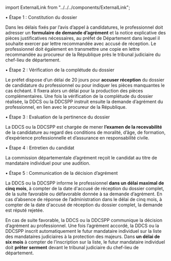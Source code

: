 import ExternalLink from "../../../components/ExternalLink";

• Étape 1 : Constitution du dossier

Dans les délais fixés par l’avis d’appel à candidatures, le professionnel doit adresser un <ExternalLink href="https://www.service-public.fr/particuliers/vosdroits/R1898">**formulaire de demande d’agrément**</ExternalLink> et la notice explicative des pièces justificatives nécessaires, au préfet de Département dans lequel il souhaite exercer par lettre recommandée avec accusé de réception.
Le professionnel doit également en transmettre une copie en lettre recommandée au procureur de la République près le tribunal judiciaire du chef-lieu de département.
<br/>

• Étape 2 : Vérification de la complétude du dossier

Le préfet dispose d’un délai de 20 jours pour **accuser réception** du dossier de candidature du professionnel ou pour indiquer les pièces manquantes le cas échéant. Il fixera alors un délai pour la production des pièces complémentaires.
Une fois la vérification de la complétude du dossier réalisée, la DDCS ou la DDCSPP instruit ensuite la demande d’agrément du professionnel, en lien avec le procureur de la République.
<br/>

• Étape 3 : Evaluation de la pertinence du dossier

La DDCS ou la DDCSPP est chargée de mener **l’examen de la recevabilité** de la candidature au regard des conditions de moralité, d’âge, de formation, d’expérience professionnelle et d’assurance en responsabilité civile.
<br/>

• Étape 4 : Entretien du candidat

La commission départementale d’agrément reçoit le candidat au titre de mandataire individuel pour une audition.
<br/>

• Étape 5 : Communication de la décision d’agrément

La DDCS ou la DDCSPP informe le professionnel **dans un délai maximal de cinq mois**, à compter de la date d'accusé de réception du dossier complet, de la suite favorable ou défavorable donnée à sa demande d’agrément.
En cas d’absence de réponse de l’administration dans le délai de cinq mois, à compter de la date d'accusé de réception du dossier complet, la demande est réputé rejetée.
<br/>

En cas de suite favorable, la DDCS ou la DDCSPP communique la décision d’agrément au professionnel. Une fois l’agrément accordé, la DDCS ou la DDCSPP inscrit automatiquement le futur mandataire individuel sur la liste des mandataires judiciaires à la protection des majeurs.
Dans **un délai de six mois** à compter de l’inscription sur la liste, le futur mandataire individuel doit **prêter serment** devant le tribunal judiciaire du chef-lieu de département.

